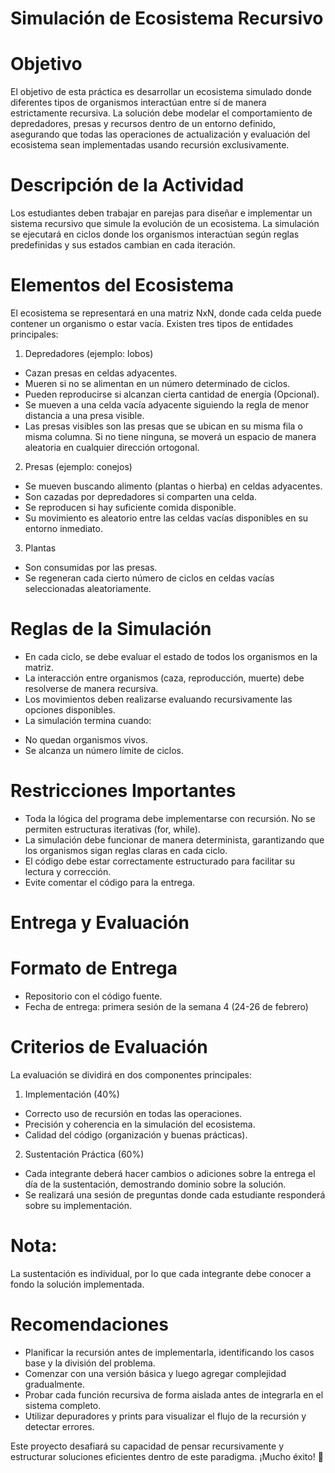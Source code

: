 # Simulación de Ecosistema Recursivo

# Objetivo
El objetivo de esta práctica es desarrollar un ecosistema simulado donde diferentes tipos de organismos interactúan entre sí de manera estrictamente recursiva. La solución debe modelar el comportamiento de depredadores, presas y recursos dentro de un entorno definido, asegurando que todas las operaciones de actualización y evaluación del ecosistema sean implementadas usando recursión exclusivamente.

# Descripción de la Actividad
Los estudiantes deben trabajar en parejas para diseñar e implementar un sistema recursivo que simule la evolución de un ecosistema. La simulación se ejecutará en ciclos donde los organismos interactúan según reglas predefinidas y sus estados cambian en cada iteración.

# Elementos del Ecosistema
El ecosistema se representará en una matriz NxN, donde cada celda puede contener un organismo o estar vacía. Existen tres tipos de entidades principales:

1. Depredadores (ejemplo: lobos)
- Cazan presas en celdas adyacentes.
- Mueren si no se alimentan en un número determinado de ciclos.
- Pueden reproducirse si alcanzan cierta cantidad de energía (Opcional).
- Se mueven a una celda vacía adyacente siguiendo la regla de menor distancia a una presa visible.
- Las presas visibles son las presas que se ubican en su misma fila o misma columna. Si no tiene ninguna, se moverá un espacio de manera aleatoria en cualquier dirección ortogonal.

2. Presas (ejemplo: conejos)
- Se mueven buscando alimento (plantas o hierba) en celdas adyacentes.
- Son cazadas por depredadores si comparten una celda.
- Se reproducen si hay suficiente comida disponible.
- Su movimiento es aleatorio entre las celdas vacías disponibles en su entorno inmediato.
  
3. Plantas 
- Son consumidas por las presas.
- Se regeneran cada cierto número de ciclos en celdas vacías seleccionadas aleatoriamente.
  
# Reglas de la Simulación
- En cada ciclo, se debe evaluar el estado de todos los organismos en la matriz.
- La interacción entre organismos (caza, reproducción, muerte) debe resolverse de manera recursiva.
- Los movimientos deben realizarse evaluando recursivamente las opciones disponibles.
- La simulación termina cuando:
* No quedan organismos vivos.
* Se alcanza un número límite de ciclos.
  
# Restricciones Importantes
- Toda la lógica del programa debe implementarse con recursión. No se permiten estructuras iterativas (for, while).
- La simulación debe funcionar de manera determinista, garantizando que los organismos sigan reglas claras en cada ciclo.
- El código debe estar correctamente estructurado para facilitar su lectura y corrección.
- Evite comentar el código para la entrega.
  
# Entrega y Evaluación
# Formato de Entrega
- Repositorio con el código fuente.
- Fecha de entrega: primera sesión de la semana 4 (24-26 de febrero)
  
# Criterios de Evaluación
La evaluación se dividirá en dos componentes principales:

1. Implementación (40%)
- Correcto uso de recursión en todas las operaciones.
- Precisión y coherencia en la simulación del ecosistema.
- Calidad del código (organización y buenas prácticas).
  
2. Sustentación Práctica (60%)
- Cada integrante deberá hacer cambios o adiciones sobre la entrega el día de la sustentación, demostrando dominio sobre la solución.
- Se realizará una sesión de preguntas donde cada estudiante responderá sobre su implementación.
  
# Nota: 
La sustentación es individual, por lo que cada integrante debe conocer a fondo la solución implementada.

# Recomendaciones
- Planificar la recursión antes de implementarla, identificando los casos base y la división del problema.
- Comenzar con una versión básica y luego agregar complejidad gradualmente.
- Probar cada función recursiva de forma aislada antes de integrarla en el sistema completo.
- Utilizar depuradores y prints para visualizar el flujo de la recursión y detectar errores.
  
  
Este proyecto desafiará su capacidad de pensar recursivamente y estructurar soluciones eficientes dentro de este paradigma. ¡Mucho éxito! 🚀

